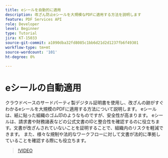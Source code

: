 ```yaml
---
title: eシールを自動的に適用
description: 改ざん防止eシールを大規模なPDFに適用する方法を説明します
feature: PDF Services API
role: Developer
level: Beginner
type: Tutorial
jira: KT-15033
source-git-commit: a1090dba32fd8085c1bb6d21d2d1237fb6f49301
workflow-type: tm+mt
source-wordcount: '101'
ht-degree: 0%

---
```


# eシールの自動適用

クラウドベースのサードパーティ製デジタル証明書を使用し、改ざんの跡がすぐわかるeシールを大規模のPDFに適用する方法について説明します。 eシールは、紙に貼った組織のゴム印のようなものですが、安全性が高まります。 eシールは、請求書や財務諸表などの公式文書のIDと整合性を確認するのに役立ちます。文書が改ざんされていないことを証明することで、組織内のリスクを軽減できます。 また、様々な規制や法的なワークフローに対して文書が法的に準拠していることを確認する際にも役立ちます。

>[!VIDEO](https://video.tv.adobe.com/v/3428346?hidetitle=true)
